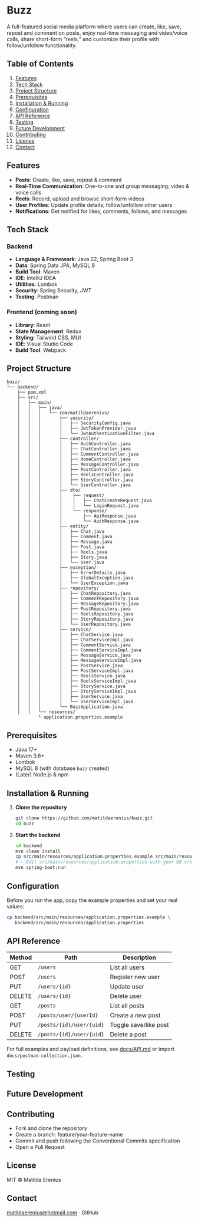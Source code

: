 # Buzz
A full-featured social media platform where users can create, like, save, repost and comment on posts, enjoy real-time messaging and video/voice calls, share short-form “reels,” and customize their profile with follow/unfollow functionality.

## Table of Contents
1. [Features](#features)
2. [Tech Stack](#tech-stack)
3. [Project Structure](#project-structure)
4. [Prerequisites](#prerequisites)
5. [Installation & Running](#installation--running)
6. [Configuration](#configuration)
7. [API Reference](#api-reference)
8. [Testing](#testing)
9. [Future Development](#future-development)
10. [Contributing](#contributing)
11. [License](#license)
12. [Contact](#contact)
    
## Features
- **Posts**: Create, like, save, repost & comment  
- **Real-Time Communication**: One-to-one and group messaging; video & voice calls  
- **Reels**: Record, upload and browse short-form videos  
- **User Profiles**: Update profile details; follow/unfollow other users  
- **Notifications**: Get notified for likes, comments, follows, and messages
  
## Tech Stack
### Backend
- **Language & Framework**: Java 22, Spring Boot 3  
- **Data**: Spring Data JPA, MySQL 8  
- **Build Tool**: Maven  
- **IDE**: IntelliJ IDEA
- **Utilities**: Lombok
- **Security**: Spring Security, JWT  
- **Testing**: Postman

### Frontend (coming soon)
- **Library**: React
- **State Management**: Redux
- **Styling**: Tailwind CSS, MUI
- **IDE**: Visual Studio Code
- **Build Tool**: Webpack 

## Project Structure
```text
buzz/
└── backend/
    ├── pom.xml
    ├── src/
    │   ├── main/
    │   │   ├── java/
    │   │   │   └── com/matildaerenius/
    │   │   │       ├── security/                  
    │   │   │       │   ├── SecurityConfig.java     
    │   │   │       │   ├── JwtTokenProvider.java
    │   │   │       │   └── JwtAuthenticationFilter.java
    │   │   │       ├── controller/
    │   │   │       │   ├── AuthController.java
    │   │   │       │   ├── ChatController.java
    │   │   │       │   ├── CommentController.java
    │   │   │       │   ├── HomeController.java
    │   │   │       │   ├── MessageController.java
    │   │   │       │   ├── PostController.java
    │   │   │       │   ├── ReelsController.java
    │   │   │       │   ├── StoryController.java
    │   │   │       │   └── UserController.java
    │   │   │       ├── dto/
    │   │   │       │    ├── request/
    │   │   │       │    │   ├── ChatCreateRequest.java
    │   │   │       │    │   └── LoginRequest.java
    │   │   │       │    └── response/
    │   │   │       │        ├── ApiResponse.java
    │   │   │       │        └── AuthResponse.java
    │   │   │       ├── entity/                       
    │   │   │       │   ├── Chat.java
    │   │   │       │   ├── Comment.java
    │   │   │       │   ├── Message.java
    │   │   │       │   ├── Post.java
    │   │   │       │   ├── Reels.java
    │   │   │       │   ├── Story.java
    │   │   │       │   └── User.java
    │   │   │       ├── exception/                  
    │   │   │       │   ├── ErrorDetails.java     
    │   │   │       │   ├── GlobalException.java
    │   │   │       │   └── UserException.java
    │   │   │       ├── repository/
    │   │   │       │   ├── ChatRepository.java
    │   │   │       │   ├── CommentRepository.java
    │   │   │       │   ├── MessageRepository.java
    │   │   │       │   ├── PostRepository.java
    │   │   │       │   ├── ReelsRepository.java
    │   │   │       │   ├── StoryRepository.java
    │   │   │       │   └── UserRepository.java
    │   │   │       ├── service/
    │   │   │       │   ├── ChatService.java
    │   │   │       │   ├── ChatServiceImpl.java
    │   │   │       │   ├── CommentService.java
    │   │   │       │   ├── CommentServiceImpl.java
    │   │   │       │   ├── MessageService.java
    │   │   │       │   ├── MessageServiceImpl.java
    │   │   │       │   ├── PostService.java
    │   │   │       │   ├── PostServiceImpl.java
    │   │   │       │   ├── ReelsService.java
    │   │   │       │   ├── ReelsServiceImpl.java
    │   │   │       │   ├── StoryService.java
    │   │   │       │   ├── StoryServiceImpl.java
    │   │   │       │   ├── UserService.java
    │   │   │       │   └── UserServiceImpl.java
    │   │   │       └── BuzzApplication.java
    │   │   └── resources/
            └ application.properties.example
 ```

## Prerequisites
- Java 17+  
- Maven 3.6+
- Lombok
- MySQL 8 (with database `buzz` created)  
- (Later) Node.js & npm  

## Installation & Running

1. **Clone the repository**  
   ```bash
   git clone https://github.com/matildaerenius/buzz.git
   cd buzz
   ```
2. **Start the backend**
   ```bash
   cd backend
   mvn clean install
   cp src/main/resources/application.properties.example src/main/resources/application.properties
   # ← Edit src/main/resources/application.properties with your DB credentials
   mvn spring-boot:run
   ```

## Configuration

Before you run the app, copy the example properties and set your real values:

```bash
cp backend/src/main/resources/application.properties.example \
   backend/src/main/resources/application.properties
```
## API Reference

| Method | Path                    | Description            |
| ------ | ----------------------- | ---------------------- |
| GET    | `/users`                | List all users         |
| POST   | `/users`                | Register new user      |
| PUT    | `/users/{id}`           | Update user            |
| DELETE | `/users/{id}`           | Delete user            |
| GET    | `/posts`                | List all posts         |
| POST   | `/posts/user/{userId}`  | Create a new post      |
| PUT    | `/posts/{id}/user/{uid}`| Toggle save/like post  |
| DELETE | `/posts/{id}/user/{uid}`| Delete a post          |

For full examples and payload definitions, see [docs/API.md](docs/API.md) or import `docs/postman-collection.json`.

## Testing

## Future Development

## Contributing
- Fork and clone the repository
- Create a branch: feature/your-feature-name
- Commit and push following the Conventional Commits specification
- Open a Pull Request

## License
MIT © Matilda Erenius

## Contact
matildaerenius@hotmail.com · GitHub
